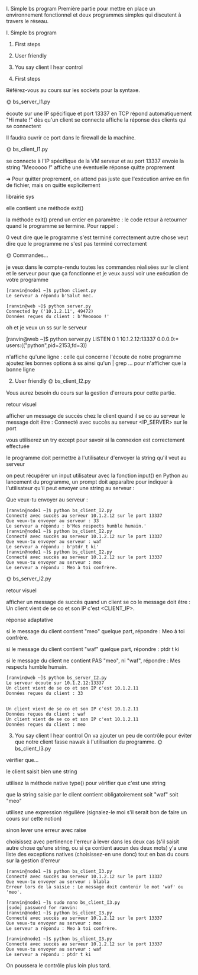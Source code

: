 I. Simple bs program
Première partie pour mettre en place un environnement fonctionnel et deux programmes simples qui discutent à travers le réseau.


I. Simple bs program

1. First steps
2. User friendly
3. You say client I hear control




1. First steps

Référez-vous au cours sur les sockets pour la syntaxe.

🌞 bs_server_I1.py

écoute sur une IP spécifique et port 13337 en TCP
répond automatiquement "Hi mate !" dès qu'un client se connecte
affiche la réponse des clients qui se connectent


Il faudra ouvrir ce port dans le firewall de la machine.

🌞 bs_client_I1.py

se connecte à l'IP spécifique de la VM serveur et au port 13337
envoie la string "Meooooo !"
affiche une éventuelle réponse
quitte proprement

➜ Pour quitter proprement, on attend pas juste que l'exécution arrive en fin de fichier, mais on quitte explicitement

librairie sys

elle contient une méthode exit()

la méthode exit() prend un entier en paramètre : le code retour à retourner quand le programme se termine. Pour rappel :


0 veut dire que le programme s'est terminé correctement
autre chose veut dire que le programme ne s'est pas terminé correctement



🌞 Commandes...

je veux dans le compte-rendu toutes les commandes réalisées sur le client et le serveur pour que ça fonctionne
et je veux aussi voir une exécution de votre programme

```
[ranvin@node1 ~]$ python client.py
Le serveur a répondu b'Salut mec.
```

```
[ranvin@web ~]$ python server.py
Connected by ('10.1.2.11', 49472)
Données reçues du client : b'Meooooo !'
```

oh et je veux un ss sur le serveur

[ranvin@web ~]$ python server.py
LISTEN 0      1          10.1.2.12:13337      0.0.0.0:*    users:(("python",pid=2153,fd=3))

n'affiche qu'une ligne : celle qui concerne l'écoute de notre programme
ajoutez les bonnes options à ss ainsi qu'un | grep ... pour n'afficher que la bonne ligne




2. User friendly
🌞 bs_client_I2.py

Vous aurez besoin du cours sur la gestion d'erreurs pour cette partie.


retour visuel

afficher un message de succès chez le client quand il se co au serveur
le message doit être : Connecté avec succès au serveur <IP_SERVER> sur le port <PORT>

vous utiliserez un try except pour savoir si la connexion est correctement effectuée


le programme doit permettre à l'utilisateur d'envoyer la string qu'il veut au serveur

on peut récupérer un input utilisateur avec la fonction input() en Python
au lancement du programme, un prompt doit apparaître pour indiquer à l'utilisateur qu'il peut envoyer une string au serveur :

Que veux-tu envoyer au serveur : 




```
[ranvin@node1 ~]$ python bs_client_I2.py
Connecté avec succès au serveur 10.1.2.12 sur le port 13337
Que veux-tu envoyer au serveur : 33
Le serveur a répondu : b'Mes respects humble humain.'
[ranvin@node1 ~]$ python bs_client_I2.py
Connecté avec succès au serveur 10.1.2.12 sur le port 13337
Que veux-tu envoyer au serveur : waf
Le serveur a répondu : b'ptdr t ki'
[ranvin@node1 ~]$ python bs_client_I2.py
Connecté avec succès au serveur 10.1.2.12 sur le port 13337
Que veux-tu envoyer au serveur : meo
Le serveur a répondu : Meo à toi confrère.
```







🌞 bs_server_I2.py

retour visuel

afficher un message de succès quand un client se co
le message doit être : Un client vient de se co et son IP c'est <CLIENT_IP>.


réponse adaptative

si le message du client contient "meo" quelque part, répondre : Meo à toi confrère.

si le message du client contient "waf" quelque part, répondre : ptdr t ki

si le message du client ne contient PAS "meo", ni "waf", répondre : Mes respects humble humain.

```
[ranvin@web ~]$ python bs_server_I2.py
Le serveur écoute sur 10.1.2.12:13337
Un client vient de se co et son IP c'est 10.1.2.11
Données reçues du client : 33


Un client vient de se co et son IP c'est 10.1.2.11
Données reçues du client : waf
Un client vient de se co et son IP c'est 10.1.2.11
Données reçues du client : meo
```



3. You say client I hear control
On va ajouter un peu de contrôle pour éviter que notre client fasse nawak à l'utilisation du programme.
🌞 bs_client_I3.py

vérifier que...

le client saisit bien une string

utilisez la méthode native type() pour vérifier que c'est une string


que la string saisie par le client contient obligatoirement soit "waf" soit "meo"

utilisez une expression régulière (signalez-le moi s'il serait bon de faire un cours sur cette notion)


sinon lever une erreur avec raise

choisissez avec pertinence l'erreur à lever dans les deux cas (s'il saisit autre chose qu'une string, ou si ça contient aucun des deux mots)
y'a une liste des exceptions natives (choisissez-en une donc) tout en bas du cours sur la gestion d'erreur

```
[ranvin@node1 ~]$ python bs_client_I3.py
Connecté avec succès au serveur 10.1.2.12 sur le port 13337
Que veux-tu envoyer au serveur : blabla
Erreur lors de la saisie : Le message doit contenir le mot 'waf' ou 'meo'.

[ranvin@node1 ~]$ sudo nano bs_client_I3.py
[sudo] password for ranvin:
[ranvin@node1 ~]$ python bs_client_I3.py
Connecté avec succès au serveur 10.1.2.12 sur le port 13337
Que veux-tu envoyer au serveur : meo
Le serveur a répondu : Meo à toi confrère.

[ranvin@node1 ~]$ python bs_client_I3.py
Connecté avec succès au serveur 10.1.2.12 sur le port 13337
Que veux-tu envoyer au serveur : waf
Le serveur a répondu : ptdr t ki
```



On poussera le contrôle plus loin plus tard.